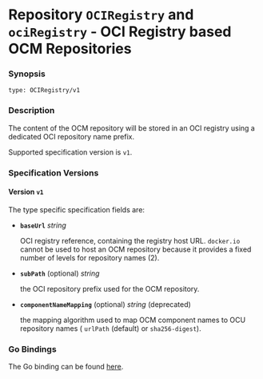
# Repository `OCIRegistry` and `ociRegistry` - OCI Registry based OCM Repositories


### Synopsis

```
type: OCIRegistry/v1
```

### Description

The content of the OCM repository will be stored in an OCI registry using
a dedicated OCI repository name prefix.

Supported specification version is `v1`.



### Specification Versions

#### Version `v1`

The type specific specification fields are:

- **`baseUrl`** *string*

  OCI registry reference, containing the registry host URL.
  `docker.io` cannot be used to host an OCM repository because
  it provides a fixed number of levels for repository names (2).

- **`subPath`** (optional) *string*

  the OCI repository prefix used for the OCM repository.

- **`componentNameMapping`** (optional) *string* (deprecated)
  
  the mapping algorithm used to map OCM component names to OCU repository names ( `urlPath` (default) or `sha256-digest`).


### Go Bindings

The Go binding can be found [here](../../../oci/repositories/ocireg/type.go).
